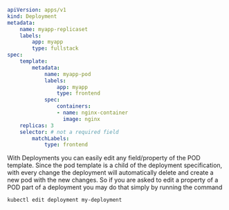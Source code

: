 ```yaml
apiVersion: apps/v1
kind: Deployment
metadata:
	name: myapp-replicaset
	labels:
		app: myapp
		type: fullstack
spec:
	template:
		metadata:
			name: myapp-pod
			labels:
				app: myapp
				type: frontend
			spec:
				containers:
				- name: nginx-container
				  image: nginx
	replicas: 3
	selector: # not a required field
		matchLabels:
			type: frontend
```

With Deployments you can easily edit any field/property of the POD template. Since the pod template is a child of the deployment specification,  with every change the deployment will automatically delete and create a new pod with the new changes. So if you are asked to edit a property of a POD part of a deployment you may do that simply by running the command

```bash
kubectl edit deployment my-deployment
```
